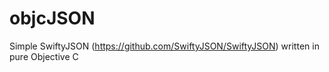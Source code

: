 # objcJSON
Simple SwiftyJSON (https://github.com/SwiftyJSON/SwiftyJSON) written in pure Objective C
